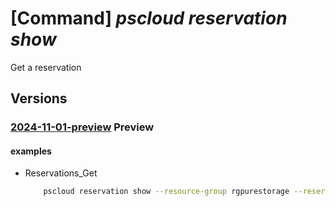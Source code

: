 # [Command] _pscloud reservation show_

Get a reservation

## Versions

### [2024-11-01-preview](/Resources/mgmt-plane/L3N1YnNjcmlwdGlvbnMve30vcmVzb3VyY2Vncm91cHMve30vcHJvdmlkZXJzL3B1cmVzdG9yYWdlLmJsb2NrL3Jlc2VydmF0aW9ucy97fQ==/2024-11-01-preview.xml) **Preview**

<!-- mgmt-plane /subscriptions/{}/resourcegroups/{}/providers/purestorage.block/reservations/{} 2024-11-01-preview -->

#### examples

- Reservations_Get
    ```bash
        pscloud reservation show --resource-group rgpurestorage --reservation-name reservation_resource_name
    ```

